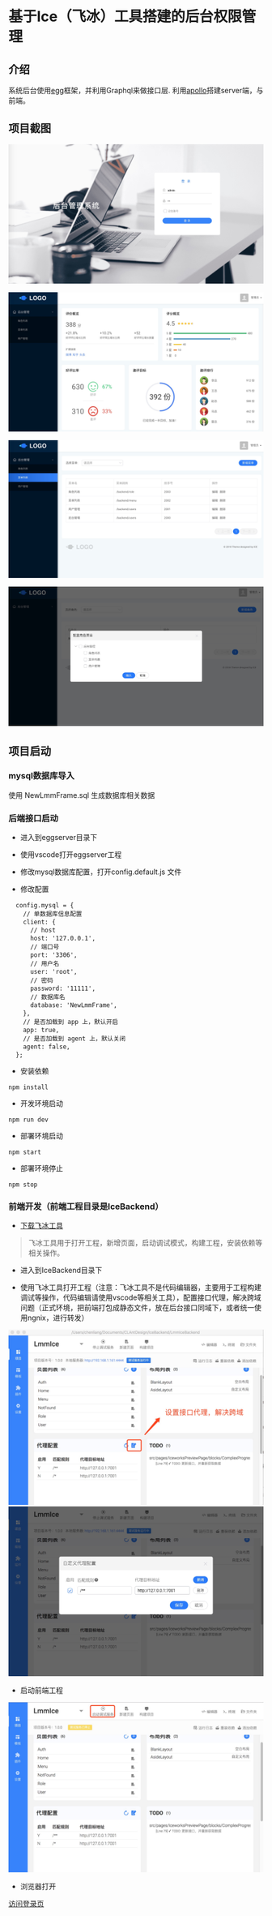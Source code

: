 # 基于Ice（飞冰）工具搭建的后台权限管理

## 介绍

系统后台使用[egg](https://eggjs.org/)框架，并利用Graphql来做接口层. 利用[apollo](https://www.apollographql.com/docs/react/)搭建server端，与前端。

## 项目截图

![登录](img/login.jpeg)

![首页](img/main.jpeg)

![其他页面1](img/page1.jpeg)

![其他页面2](img/page2.jpeg)

## 项目启动

### mysql数据库导入

使用 NewLmmFrame.sql 生成数据库相关数据

### 后端接口启动

* 进入到eggserver目录下
* 使用vscode打开eggserver工程

* 修改mysql数据库配置，打开config.default.js 文件

* 修改配置

```
  config.mysql = {
    // 单数据库信息配置
    client: {
      // host
      host: '127.0.0.1',
      // 端口号
      port: '3306',
      // 用户名
      user: 'root',
      // 密码
      password: '11111',
      // 数据库名
      database: 'NewLmmFrame',
    },
    // 是否加载到 app 上，默认开启
    app: true,
    // 是否加载到 agent 上，默认关闭
    agent: false,
  };

```

* 安装依赖

```
npm install 
```

* 开发环境启动

```
npm run dev
```

* 部署环境启动

```
npm start
```

* 部署环境停止

```
npm stop
```

### 前端开发（前端工程目录是IceBackend）

* [下载飞冰工具](https://alibaba.github.io/ice/iceworks)

> 飞冰工具用于打开工程，新增页面，启动调试模式，构建工程，安装依赖等相关操作。

* 进入到IceBackend目录下

* 使用飞冰工具打开工程（注意：飞冰工具不是代码编辑器，主要用于工程构建调试等操作，代码编辑请使用vscode等相关工具），配置接口代理，解决跨域问题（正式环境，把前端打包成静态文件，放在后台接口同域下，或者统一使用ngnix，进行转发）

![调试页面](img/tiaoshi.jpeg)
![设置接口代理](img/configproxy.jpeg)

* 启动前端工程

![启动工程](img/startproject.jpeg)

* 浏览器打开

[访问登录页](http://localhost:4444/#/login)




